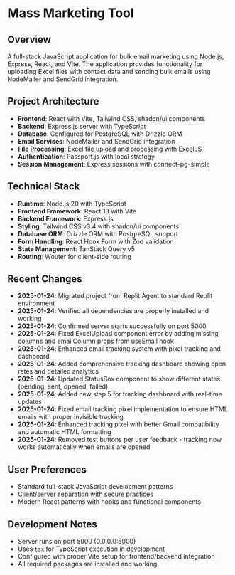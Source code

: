 # Mass Marketing Tool

## Overview
A full-stack JavaScript application for bulk email marketing using Node.js, Express, React, and Vite. The application provides functionality for uploading Excel files with contact data and sending bulk emails using NodeMailer and SendGrid integration.

## Project Architecture
- **Frontend**: React with Vite, Tailwind CSS, shadcn/ui components
- **Backend**: Express.js server with TypeScript
- **Database**: Configured for PostgreSQL with Drizzle ORM
- **Email Services**: NodeMailer and SendGrid integration
- **File Processing**: Excel file upload and processing with ExcelJS
- **Authentication**: Passport.js with local strategy
- **Session Management**: Express sessions with connect-pg-simple

## Technical Stack
- **Runtime**: Node.js 20 with TypeScript
- **Frontend Framework**: React 18 with Vite
- **Backend Framework**: Express.js
- **Styling**: Tailwind CSS v3.4 with shadcn/ui components
- **Database ORM**: Drizzle ORM with PostgreSQL support
- **Form Handling**: React Hook Form with Zod validation
- **State Management**: TanStack Query v5
- **Routing**: Wouter for client-side routing

## Recent Changes
- **2025-01-24**: Migrated project from Replit Agent to standard Replit environment
- **2025-01-24**: Verified all dependencies are properly installed and working
- **2025-01-24**: Confirmed server starts successfully on port 5000
- **2025-01-24**: Fixed ExcelUpload component error by adding missing columns and emailColumn props from useEmail hook
- **2025-01-24**: Enhanced email tracking system with pixel tracking and dashboard
- **2025-01-24**: Added comprehensive tracking dashboard showing open rates and detailed analytics
- **2025-01-24**: Updated StatusBox component to show different states (pending, sent, opened, failed)
- **2025-01-24**: Added new step 5 for tracking dashboard with real-time updates
- **2025-01-24**: Fixed email tracking pixel implementation to ensure HTML emails with proper invisible tracking
- **2025-01-24**: Enhanced tracking pixel with better Gmail compatibility and automatic HTML formatting
- **2025-01-24**: Removed test buttons per user feedback - tracking now works automatically when emails are opened

## User Preferences
- Standard full-stack JavaScript development patterns
- Client/server separation with secure practices
- Modern React patterns with hooks and functional components

## Development Notes
- Server runs on port 5000 (0.0.0.0:5000)
- Uses `tsx` for TypeScript execution in development
- Configured with proper Vite setup for frontend/backend integration
- All required packages are installed and working